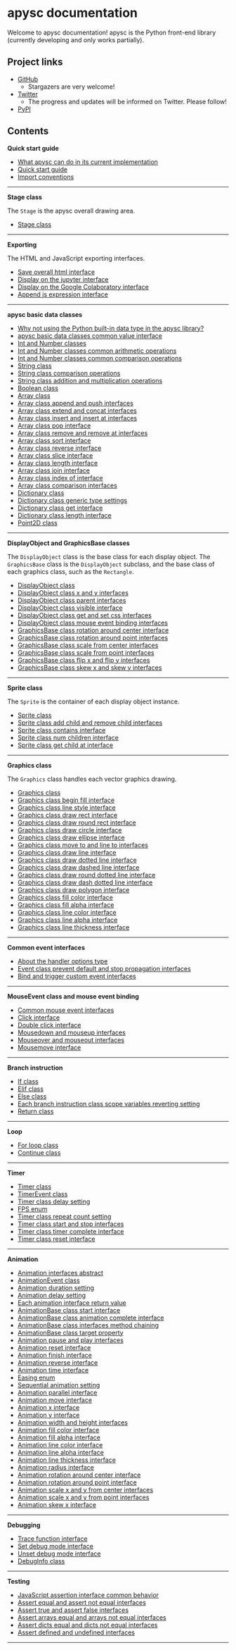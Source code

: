 # apysc documentation

Welcome to apysc documentation! apysc is the Python front-end library (currently developing and only works partially).

## Project links

- [GitHub](https://github.com/simon-ritchie/apysc)
  - Stargazers are very welcome!
- [Twitter](https://twitter.com/apysc)
  - The progress and updates will be informed on Twitter. Please follow!
- [PyPI](https://pypi.org/project/apysc/)

## Contents

**Quick start guide**

- [What apysc can do in its current implementation](what_apysc_can_do.md)
- [Quick start guide](quick_start.md)
- [Import conventions](import_conventions.md)

---

**Stage class**

The `Stage` is the apysc overall drawing area.

- [Stage class](stage.md)

---

**Exporting**

The HTML and JavaScript exporting interfaces.

- [Save overall html interface](save_overall_html.md)
- [Display on the jupyter interface](display_on_jupyter.md)
- [Display on the Google Colaboratory interface](display_on_colaboratory.md)
- [Append js expression interface](append_js_expression.md)

---

**apysc basic data classes**

- [Why not using the Python built-in data type in the apysc library?](why_not_using_python_builtin_data_type.md)
- [apysc basic data classes common value interface](basic_data_classes_value_interface.md)
- [Int and Number classes](int_and_number.md)
- [Int and Number classes common arithmetic operations](int_and_number_arithmetic_operations.md)
- [Int and Number classes common comparison operations](int_and_number_comparison_operations.md)
- [String class](string.md)
- [String class comparison operations](string_comparison_operations.md)
- [String class addition and multiplication operations](string_addition_and_multiplication.md)
- [Boolean class](boolean.md)
- [Array class](array.md)
- [Array class append and push interfaces](array_append_and_push.md)
- [Array class extend and concat interfaces](array_extend_and_concat.md)
- [Array class insert and insert at interfaces](array_insert_and_insert_at.md)
- [Array class pop interface](array_pop.md)
- [Array class remove and remove at interfaces](array_remove_and_remove_at.md)
- [Array class sort interface](array_sort.md)
- [Array class reverse interface](array_reverse.md)
- [Array class slice interface](array_slice.md)
- [Array class length interface](array_length.md)
- [Array class join interface](array_join.md)
- [Array class index of interface](array_index_of.md)
- [Array class comparison interfaces](array_comparison.md)
- [Dictionary class](dictionary.md)
- [Dictionary class generic type settings](dictionary_generic.md)
- [Dictionary class get interface](dictionary_get.md)
- [Dictionary class length interface](dictionary_length.md)
- [Point2D class](point2d.md)

---

**DisplayObject and GraphicsBase classes**

The `DisplayObject` class is the base class for each display object. The `GraphicsBase` class is the `DisplayObject` subclass, and the base class of each graphics class, such as the `Rectangle`.

- [DisplayObject class](display_object.md)
- [DisplayObject class x and y interfaces](display_object_x_and_y.md)
- [DisplayObject class parent interfaces](display_object_parent.md)
- [DisplayObject class visible interface](display_object_visible.md)
- [DisplayObject class get and set css interfaces](display_object_get_and_set_css.md)
- [DisplayObject class mouse event binding interfaces](display_object_mouse_event.md)
- [GraphicsBase class rotation around center interface](graphics_base_rotation_around_center.md)
- [GraphicsBase class rotation around point interfaces](graphics_base_rotation_around_point.md)
- [GraphicsBase class scale from center interfaces](graphics_base_scale_from_center.md)
- [GraphicsBase class scale from point interfaces](graphics_base_scale_from_point.md)
- [GraphicsBase class flip x and flip y interfaces](graphics_base_flip_interfaces.md)
- [GraphicsBase class skew x and skew y interfaces](graphics_base_skew.md)

---

**Sprite class**

The `Sprite` is the container of each display object instance.

- [Sprite class](sprite.md)
- [Sprite class add child and remove child interfaces](sprite_add_child_and_remove_child.md)
- [Sprite class contains interface](sprite_contains.md)
- [Sprite class num children interface](sprite_num_children.md)
- [Sprite class get child at interface](sprite_get_child_at.md)

---

**Graphics class**

The `Graphics` class handles each vector graphics drawing.

- [Graphics class](graphics.md)
- [Graphics class begin fill interface](graphics_begin_fill.md)
- [Graphics class line style interface](graphics_line_style.md)
- [Graphics class draw rect interface](graphics_draw_rect.md)
- [Graphics class draw round rect interface](graphics_draw_round_rect.md)
- [Graphics class draw circle interface](graphics_draw_circle.md)
- [Graphics class draw ellipse interface](graphics_draw_ellipse.md)
- [Graphics class move to and line to interfaces](graphics_move_to_and_line_to.md)
- [Graphics class draw line interface](graphics_draw_line.md)
- [Graphics class draw dotted line interface](graphics_draw_dotted_line.md)
- [Graphics class draw dashed line interface](graphics_draw_dashed_line.md)
- [Graphics class draw round dotted line interface](graphics_draw_round_dotted_line.md)
- [Graphics class draw dash dotted line interface](graphics_draw_dash_dotted_line.md)
- [Graphics class draw polygon interface](graphics_draw_polygon.md)
- [Graphics class fill color interface](graphics_fill_color.md)
- [Graphics class fill alpha interface](graphics_fill_alpha.md)
- [Graphics class line color interface](graphics_line_color.md)
- [Graphics class line alpha interface](graphics_line_alpha.md)
- [Graphics class line thickness interface](graphics_line_thickness.md)

---

**Common event interfaces**

- [About the handler options type](about_handler_options_type.md)
- [Event class prevent default and stop propagation interfaces](event_prevent_default_and_stop_propagation.md)
- [Bind and trigger custom event interfaces](bind_and_trigger_custom_event.md)

---

**MouseEvent class and mouse event binding**

- [Common mouse event interfaces](mouse_event_common.md)
- [Click interface](click.md)
- [Double click interface](dblclick.md)
- [Mousedown and mouseup interfaces](mousedown_and_mouseup.md)
- [Mouseover and mouseout interfaces](mouseover_and_mouseout.md)
- [Mousemove interface](mousemove.md)

---

**Branch instruction**

- [If class](if.md)
- [Elif class](elif.md)
- [Else class](else.md)
- [Each branch instruction class scope variables reverting setting](branch_instruction_variables_reverting_setting.md)
- [Return class](return.md)

---

**Loop**

- [For loop class](for.md)
- [Continue class](continue.md)

---

**Timer**

- [Timer class](timer.md)
- [TimerEvent class](timer_event.md)
- [Timer class delay setting](timer_delay.md)
- [FPS enum](fps.md)
- [Timer class repeat count setting](timer_repeat_count.md)
- [Timer class start and stop interfaces](timer_start_and_stop.md)
- [Timer class timer complete interface](timer_complete.md)
- [Timer class reset interface](timer_reset.md)

---

**Animation**

- [Animation interfaces abstract](animation_interfaces_abstract.md)
- [AnimationEvent class](animation_event.md)
- [Animation duration setting](animation_duration.md)
- [Animation delay setting](animation_delay.md)
- [Each animation interface return value](animation_return_value.md)
- [AnimationBase class start interface](animation_base_start.md)
- [AnimationBase class animation complete interface](animation_complete.md)
- [AnimationBase class interfaces method chaining](animation_method_chaining.md)
- [AnimationBase class target property](animation_base_target.md)
- [Animation pause and play interfaces](animation_pause_and_play.md)
- [Animation reset interface](animation_reset.md)
- [Animation finish interface](animation_finish.md)
- [Animation reverse interface](animation_reverse.md)
- [Animation time interface](animation_time.md)
- [Easing enum](easing_enum.md)
- [Sequential animation setting](sequential_animation.md)
- [Animation parallel interface](animation_parallel.md)
- [Animation move interface](animation_move.md)
- [Animation x interface](animation_x.md)
- [Animation y interface](animation_y.md)
- [Animation width and height interfaces](animation_width_and_height.md)
- [Animation fill color interface](animation_fill_color.md)
- [Animation fill alpha interface](animation_fill_alpha.md)
- [Animation line color interface](animation_line_color.md)
- [Animation line alpha interface](animation_line_alpha.md)
- [Animation line thickness interface](animation_line_thickness.md)
- [Animation radius interface](animation_radius.md)
- [Animation rotation around center interface](animation_rotation_around_center.md)
- [Animation rotation around point interface](animation_rotation_around_point.md)
- [Animation scale x and y from center interfaces](animation_scale_x_and_y_from_center.md)
- [Animation scale x and y from point interfaces](animation_scale_x_and_y_from_point.md)
- [Animation skew x interface](animation_skew_x.md)

---

**Debugging**

- [Trace function interface](trace.md)
- [Set debug mode interface](set_debug_mode.md)
- [Unset debug mode interface](unset_debug_mode.md)
- [DebugInfo class](debug_info.md)

---

**Testing**

- [JavaScript assertion interface common behavior](assertion_common_behavior.md)
- [Assert equal and assert not equal interfaces](assert_equal_and_not_equal.md)
- [Assert true and assert false interfaces](assert_true_and_false.md)
- [Assert arrays equal and arrays not equal interfaces](assert_arrays_equal_and_arrays_not_equal.md)
- [Assert dicts equal and dicts not equal interfaces](assert_dicts_equal_and_dicts_not_equal.md)
- [Assert defined and undefined interfaces](assert_defined_and_undefined.md)

---
